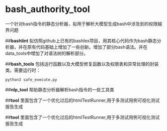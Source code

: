 # bash_authority_tool
一个针对bash指令的静态分析器，拟用于解析大模型生成bash中涉及到的权限越界问题

##**bashlint**
拟仿照github上已有的bashlex项目，用其核心代码作为bash静态分析器，并在原有代码基础上增加了一些创新。增加了部分bash语法。并在data_tools中增加了对语法树的解析部分。

##**bash_tools**
包括运行函数以及大模型修复函数以及权限表和异常处理的封装类。需要运行时：
```
python3 safe_execute.py
```

##**nlp_tool**
帮助静态分析器解析bash指令的一些工具类

##**tool**
里面包含了一个优化过后的htmlTestRunner,用于多测试用例可视化测试报告生成


##**tool**
里面包含了一个优化过后的htmlTestRunner,用于多测试用例可视化测试报告生成
